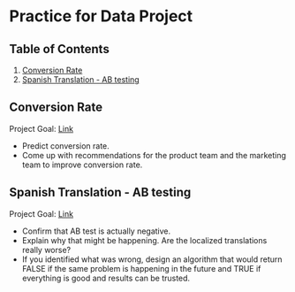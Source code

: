 #  Practice for Data Project 

## Table of Contents

1. [Conversion Rate](#conversion_rate)
2. [Spanish Translation - AB testing](#Spanish_Translation/AB_testing)

## <a name="conversion_rate"></a>Conversion Rate

Project Goal: [Link](https://github.com/xtian20/data_project/blob/main/Conversion_Rate.ipynb "Link")
- Predict conversion rate.
- Come up with recommendations for the product team and the marketing team to improve conversion rate.

## <a name="Spanish_Translation/AB_testing"></a>Spanish Translation - AB testing

Project Goal: [Link](https://github.com/xtian20/data_project/blob/main/Conversion_Rate.ipynb "Link")
- Confirm that AB test is actually negative.
- Explain why that might be happening. Are the localized translations really worse? 
- If you identified what was wrong, design an algorithm that would return FALSE if the same problem is happening in the future and TRUE if everything is good and results can be trusted.
